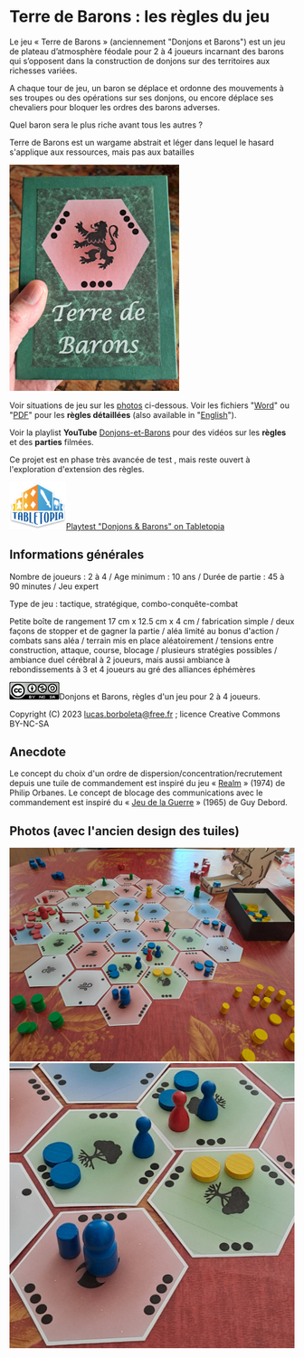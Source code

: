 # Terre de Barons : les règles du jeu
Le jeu « Terre de Barons » (anciennement "Donjons et Barons") est un jeu de plateau d’atmosphère féodale pour 2 à 4 joueurs incarnant des barons qui s’opposent dans la construction de donjons sur des territoires aux richesses variées. 

A chaque tour de jeu, un baron se déplace et ordonne des mouvements à ses troupes ou des opérations sur ses donjons, ou encore déplace ses chevaliers pour bloquer les ordres des barons adverses. 

Quel baron sera le plus riche avant tous les autres ?

Terre de Barons est un wargame abstrait et léger dans lequel le hasard s'applique aux ressources, mais pas aux batailles

<img src="./pictures/la-boite-donjons-et-barons-2025-1004-1906.jpg" width="300"/>

Voir situations de jeu sur les [photos](#Photos) ci-dessous. Voir les fichiers "[Word](./Donjons-et-Barons-les-regles.docx)" ou "[PDF](./Donjons-et-Barons-les-regles.pdf)" pour les **règles détaillées** (also available in "[English](./Donjons-and-Barons-the-rules.pdf)").

Voir la playlist **YouTube** [Donjons-et-Barons](https://www.youtube.com/playlist?list=PLui_B_YF7szNSGDArisupSQ0EuoTJJkg8) pour des vidéos sur les **règles** et des **parties** filmées.

Ce projet est en phase très avancée de test , mais reste ouvert à l'exploration d'extension des règles.

<img src="./pictures/Tabletopia-Logo.png" width="100"/>[Playtest "Donjons & Barons" on Tabletopia](https://tabletopia.com/games/donjons-et-barons-qtzv6q/680x340) 

## Informations générales

Nombre de joueurs : 2 à 4 / Age minimum : 10 ans / Durée de partie : 45 à 90 minutes / Jeu expert

Type de jeu : tactique, stratégique, combo-conquête-combat

Petite boîte de rangement 17 cm x 12.5 cm x 4 cm / fabrication simple / deux façons de stopper et de gagner la partie / aléa limité au bonus d'action / combats sans aléa / terrain mis en place aléatoirement / tensions entre construction, attaque, course, blocage / plusieurs stratégies possibles / ambiance duel cérébral à 2 joueurs, mais aussi ambiance à rebondissements à 3 et 4 joueurs au gré des alliances éphémères

![](./pictures/CC-BY-NC-SA.png)Donjons et Barons, règles d'un jeu pour 2 à 4 joueurs.

Copyright (C) 2023 [lucas.borboleta@free.fr](mailto:lucas.borboleta@free.fr) ; licence Creative Commons BY-NC-SA

## Anecdote
Le concept du choix d'un ordre de dispersion/concentration/recrutement depuis une tuile de commandement est inspiré du jeu « [Realm](https://boardgamegeek.com/boardgame/3024/realm) » (1974) de Philip Orbanes. Le concept de blocage des communications avec le commandement est inspiré du « [Jeu de la Guerre](https://fr.wikipedia.org/wiki/Le_Jeu_de_la_guerre_(livre)) » (1965) de Guy Debord.

## Photos (avec l'ancien design des tuiles)

<img src="./pictures/Donjons-et-Barons-2024-0519-1712.jpg" style="zoom:100%;" />

<img src="./pictures/Donjons-et-Barons-zoom-2024-0519-1712.jpg" style="zoom:100%;" />
